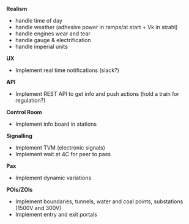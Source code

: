 **Realism**
- handle time of day
- handle weather (adhesive power in ramps/at start + Vk in strahl)
- handle engines wear and tear
- handle gauge & electrification
- handle imperial units

**UX**
- Implement real time notifications (slack?)

**API**
- Implement REST API to get info and push actions (hold a train for regulation?)

**Control Room**
- Implement info board in stations

**Signalling**
- Implement TVM (electronic signals)
- Implement wait at 4C for peer to pass

**Pax**
- Implement dynamic variations

**POIs/ZOIs**
- Implement boundaries, tunnels, water and coal points, substations (1500V and 300V)
- Implement entry and exit portals
